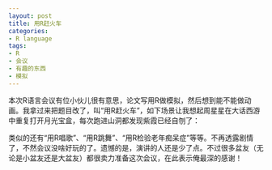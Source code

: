 ```yaml
---
layout: post
title: 用R赶火车
categories:
- R language
tags:
- R
- 会议
- 有趣的东西
- 模拟
---
```


本次R语言会议有位小伙儿很有意思，论文写用R做模拟，然后想到能不能做动画。我拿过来把题目改了，叫“用R赶火车”，如下场景让我想起周星星在大话西游中重复打开月光宝盒，每次跑进山洞都发现紫霞已经自刎了：




类似的还有“用R唱歌”、“用R跳舞”、“用R检验老年痴呆症”等等。不再透露剧情了，不然会议没啥好玩的了。遗憾的是，演讲的人还是少了点。不过很多盆友（无论是小盆友还是大盆友）都很卖力准备这次会议，在此表示俺最深的感谢！
